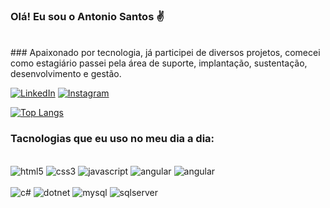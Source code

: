 ### Olá! Eu sou o Antonio Santos ✌️
<br>
### Apaixonado por tecnologia, já participei de diversos projetos, comecei como estagiário passei pela área de suporte, implantação, sustentação, desenvolvimento e gestão. 

<br>

[![LinkedIn](https://img.shields.io/badge/LinkedIn-0077B5?style=for-the-badge&logo=linkedin&logoColor=white
)](https://www.linkedin.com/in/antonio-santos-731a39141/) [![Instagram](https://img.shields.io/badge/Instagram-E4405F?style=for-the-badge&logo=instagram&logoColor=white)](https://www.instagram.com/oantonio.br/) 

[![Top Langs](https://github-readme-stats.vercel.app/api/top-langs/?username=antonio-henrigo&layout=compact&theme=dracula)](https://github.com/anuraghazra/github-readme-stats)

### Tacnologias que eu uso no meu dia a dia:

<div style="display: inline_block;"><br/>
    <img alt="html5" src="https://img.shields.io/badge/HTML5-E34F26?style=for-the-badge&logo=html5&logoColor=white">
    <img alt="css3" src="https://img.shields.io/badge/CSS3-1572B6?style=for-the-badge&logo=css3&logoColor=white">
    <img alt="javascript" src="https://img.shields.io/badge/JavaScript-F7DF1E?style=for-the-badge&logo=javascript&logoColor=black">
    <img alt="angular" src="https://img.shields.io/badge/Angular-DD0031?style=for-the-badge&logo=angular&logoColor=white">
    <img alt="angular" src="https://img.shields.io/badge/React-20232A?style=for-the-badge&logo=react&logoColor=61DAFB">
    
</div>
<div style="display: inline_block;"><br/>
    <img alt="c#" src="https://img.shields.io/badge/C%23-239120?style=for-the-badge&logo=c-sharp&logoColor=white">
    <img alt="dotnet" src="https://img.shields.io/badge/.NET-5C2D91?style=for-the-badge&logo=.net&logoColor=white">
    <img alt="mysql" src="https://img.shields.io/badge/MySQL-00000F?style=for-the-badge&logo=mysql&logoColor=white">   
    <img alt="sqlserver" src="https://img.shields.io/badge/Microsoft_SQL_Server-CC2927?style=for-the-badge&logo=microsoft-sql-server&logoColor=white">   
</div>

